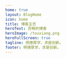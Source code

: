```yaml
---
home: true
layout: BlogHome
icon: home
title: 博客主页
heroText: 苏畅的博客
heroImage: /touxiang.png
heroFullScreen: true
tagline: 明德厚学，求是创新。
footer: 明德厚学，求是创新。
---
```


